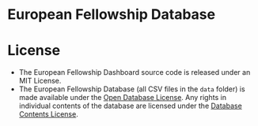 # European Fellowship Database

# License
- The European Fellowship Dashboard source code is released under an MIT License.
- The European Fellowship Database (all CSV files in the `data` folder) is made available under the [Open Database License](http://opendatacommons.org/licenses/odbl/1.0/). Any rights in individual contents of the database are licensed under the [Database Contents License](http://opendatacommons.org/licenses/dbcl/1.0/).
